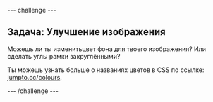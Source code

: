 \--- challenge \---

## Задача: Улучшение изображения

Можешь ли ты изменитьцвет фона для твоего изображения? Или сделать углы рамки закруглёнными?

Ты можешь узнать больше о названиях цветов в CSS по ссылке: <a href="http://jumpto.cc/colours" target="_blank">jumpto.cc/colours</a>.

\--- /challenge \---